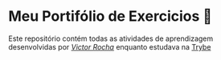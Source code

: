 # Meu Portifólio de Exercicios 🚀

Este repositório contém todas as atividades de aprendizagem desenvolvidas por _[Victor Rocha](https://www.linkedin.com/in/victor-rocha)_ enquanto estudava na [Trybe](https://www.betrybe.com/) 